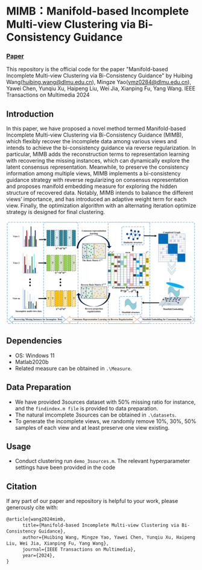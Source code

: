 # MIMB：Manifold-based Incomplete Multi-view Clustering via Bi-Consistency Guidance
 
### [Paper]()

This repository is the official code for the paper "Manifold-based Incomplete Multi-view Clustering via Bi-Consistency Guidance" by Huibing Wang(huibing.wang@dlmu.edu.cn), Mingze Yao(ymz0284@dlmu.edu.cn), Yawei Chen, Yunqiu Xu, Haipeng Liu, Wei Jia, Xianping Fu, Yang Wang. lEEE Transactions on Multimedia 2024

## Introduction
In this paper, we have proposed a novel method termed Manifold-based Incomplete Multi-view Clustering via Bi-Consistency Guidance (MIMB), which flexibly recover the incomplete data among various views and intends to achieve the bi-consistency guidance via reverse regularization. In particular, MIMB adds the reconstruction terms to representation learning with recovering the missing instances, which can dynamically explore the latent consensus representation. Meanwhile, to preserve the consistency information among multiple views, MIMB implements a bi-consistency guidance strategy with reverse regularizing on consensus representation and proposes manifold embedding measure for exploring the hidden structure of recovered data. Notably, MIMB intends to balance the different views’ importance, and has introduced an adaptive weight term for each view. Finally, the optimization algorithm with an alternating iteration optimize strategy is designed for final clustering.

![](MIMB.png)

## Dependencies
* OS: Windows 11
* Matlab2020b
* Related measure can be obtained in `.\Measure`.

## Data Preparation
+ We have provided 3sources dataset with 50\% missing ratio for instance, and the `findindex.m file` is provided to data preparation.
+ The natural imcomplete 3sources can be obtained in `.\datasets`.
+ To generate the incomplete views, we randomly remove 10\%, 30\%, 50\% samples of each view and at least preserve one view existing.

## Usage
+ Conduct clustering
  run  `demo_3sources.m`. The relevant hyperparameter settings have been provided in the code

##  Citation
If any part of our paper and repository is helpful to your work, please generously cite with:

```
@article{wang2024mimb,
      title={Manifold-based Incomplete Multi-view Clustering via Bi-Consistency Guidance}, 
      author={Huibing Wang, Mingze Yao, Yawei Chen, Yunqiu Xu, Haipeng Liu, Wei Jia, Xianping Fu, Yang Wang},
      journal={IEEE Transactions on Multimedia}, 
      year={2024},
}
```
